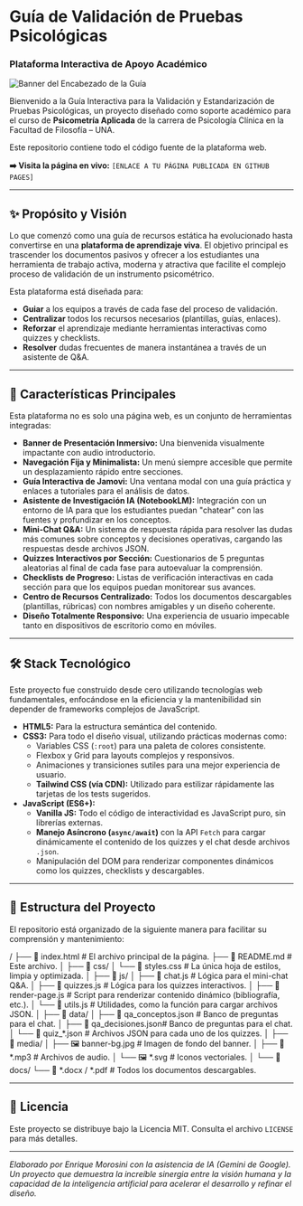 # Guía de Validación de Pruebas Psicológicas
### Plataforma Interactiva de Apoyo Académico

![Banner del Encabezado de la Guía](httpsika.io/blog/una-guia-sencilla-de-diseno-web-psicologico/attachment/guia-de-validacion-y-estandarizacion-de-pruebas-psicologicas)

Bienvenido a la Guía Interactiva para la Validación y Estandarización de Pruebas Psicológicas, un proyecto diseñado como soporte académico para el curso de **Psicometría Aplicada** de la carrera de Psicología Clínica en la Facultad de Filosofía – UNA.

Este repositorio contiene todo el código fuente de la plataforma web.

**➡️ Visita la página en vivo:** `[ENLACE A TU PÁGINA PUBLICADA EN GITHUB PAGES]`

---

## ✨ Propósito y Visión

Lo que comenzó como una guía de recursos estática ha evolucionado hasta convertirse en una **plataforma de aprendizaje viva**. El objetivo principal es trascender los documentos pasivos y ofrecer a los estudiantes una herramienta de trabajo activa, moderna y atractiva que facilite el complejo proceso de validación de un instrumento psicométrico.

Esta plataforma está diseñada para:
- **Guiar** a los equipos a través de cada fase del proceso de validación.
- **Centralizar** todos los recursos necesarios (plantillas, guías, enlaces).
- **Reforzar** el aprendizaje mediante herramientas interactivas como quizzes y checklists.
- **Resolver** dudas frecuentes de manera instantánea a través de un asistente de Q&A.

---

## 🚀 Características Principales

Esta plataforma no es solo una página web, es un conjunto de herramientas integradas:

*   **Banner de Presentación Inmersivo:** Una bienvenida visualmente impactante con audio introductorio.
*   **Navegación Fija y Minimalista:** Un menú siempre accesible que permite un desplazamiento rápido entre secciones.
*   **Guía Interactiva de Jamovi:** Una ventana modal con una guía práctica y enlaces a tutoriales para el análisis de datos.
*   **Asistente de Investigación IA (NotebookLM):** Integración con un entorno de IA para que los estudiantes puedan "chatear" con las fuentes y profundizar en los conceptos.
*   **Mini-Chat Q&A:** Un sistema de respuesta rápida para resolver las dudas más comunes sobre conceptos y decisiones operativas, cargando las respuestas desde archivos JSON.
*   **Quizzes Interactivos por Sección:** Cuestionarios de 5 preguntas aleatorias al final de cada fase para autoevaluar la comprensión.
*   **Checklists de Progreso:** Listas de verificación interactivas en cada sección para que los equipos puedan monitorear sus avances.
*   **Centro de Recursos Centralizado:** Todos los documentos descargables (plantillas, rúbricas) con nombres amigables y un diseño coherente.
*   **Diseño Totalmente Responsivo:** Una experiencia de usuario impecable tanto en dispositivos de escritorio como en móviles.

---

## 🛠️ Stack Tecnológico

Este proyecto fue construido desde cero utilizando tecnologías web fundamentales, enfocándose en la eficiencia y la mantenibilidad sin depender de frameworks complejos de JavaScript.

*   **HTML5:** Para la estructura semántica del contenido.
*   **CSS3:** Para todo el diseño visual, utilizando prácticas modernas como:
    *   Variables CSS (`:root`) para una paleta de colores consistente.
    *   Flexbox y Grid para layouts complejos y responsivos.
    *   Animaciones y transiciones sutiles para una mejor experiencia de usuario.
    *   **Tailwind CSS (vía CDN):** Utilizado para estilizar rápidamente las tarjetas de los tests sugeridos.
*   **JavaScript (ES6+):**
    *   **Vanilla JS:** Todo el código de interactividad es JavaScript puro, sin librerías externas.
    *   **Manejo Asíncrono (`async/await`)** con la API `Fetch` para cargar dinámicamente el contenido de los quizzes y el chat desde archivos `.json`.
    *   Manipulación del DOM para renderizar componentes dinámicos como los quizzes, checklists y descargables.

---

## 📂 Estructura del Proyecto

El repositorio está organizado de la siguiente manera para facilitar su comprensión y mantenimiento:

/
├── 📄 index.html # El archivo principal de la página.
├── 📄 README.md # Este archivo.
│
├── 📁 css/
│ └── 📄 styles.css # La única hoja de estilos, limpia y optimizada.
│
├── 📁 js/
│ ├── 📄 chat.js # Lógica para el mini-chat Q&A.
│ ├── 📄 quizzes.js # Lógica para los quizzes interactivos.
│ ├── 📄 render-page.js # Script para renderizar contenido dinámico (bibliografía, etc.).
│ └── 📄 utils.js # Utilidades, como la función para cargar archivos JSON.
│
├── 📁 data/
│ ├── 📄 qa_conceptos.json # Banco de preguntas para el chat.
│ ├── 📄 qa_decisiones.json# Banco de preguntas para el chat.
│ └── 📄 quiz_*.json # Archivos JSON para cada uno de los quizzes.
│
├── 📁 media/
│ ├── 🖼️ banner-bg.jpg # Imagen de fondo del banner.
│ ├── 🎵 *.mp3 # Archivos de audio.
│ └── 🖼️ *.svg # Iconos vectoriales.
│
└── 📁 docs/
└── 📄 *.docx / *.pdf # Todos los documentos descargables.

---

## 📄 Licencia

Este proyecto se distribuye bajo la Licencia MIT. Consulta el archivo `LICENSE` para más detalles.

---
*Elaborado por Enrique Morosini con la asistencia de IA (Gemini de Google). Un proyecto que demuestra la increíble sinergia entre la visión humana y la capacidad de la inteligencia artificial para acelerar el desarrollo y refinar el diseño.*
